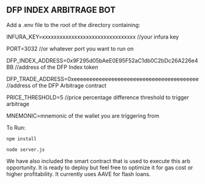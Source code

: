 ## DFP INDEX ARBITRAGE BOT

Add a .env file to the root of the directory containing:


INFURA_KEY=xxxxxxxxxxxxxxxxxxxxxxxxxxxxxxxx  //your infura key

PORT=3032  //or whatever port you want to run on

DFP_INDEX_ADDRESS=0x9F295d05bAeE0E95F52aC1db0C2bDc26A226e4BB  //address of the DFP Index token

DFP_TRADE_ADDRESS=0xeeeeeeeeeeeeeeeeeeeeeeeeeeeeeeeeeeeeeeee  //address of the DFP Arbitrage contract

PRICE_THRESHOLD=5  //price percentage difference threshold to trigger arbitrage

MNEMONIC=mnemonic of the wallet you are triggering from


To Run:


`npm install`

`node server.js`


We have also included the smart contract that is used to execute this arb opportunity. 
It is ready to deploy but feel free to optimize it for gas cost or higher profitability. It currently uses AAVE for flash loans. 

